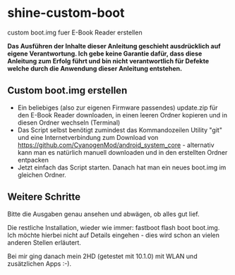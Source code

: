 # shine-custom-boot
custom boot.img fuer E-Book Reader erstellen

**Das Ausführen der Inhalte dieser Anleitung geschieht ausdrücklich auf eigene Verantwortung.
Ich gebe keine Garantie dafür, dass diese Anleitung zum Erfolg führt und bin nicht
verantwortlich für Defekte welche durch die Anwendung dieser Anleitung entstehen.**

## Custom boot.img erstellen

* Ein beliebiges (also zur eigenen Firmware passendes) update.zip für den E-Book Reader downloaden, in einen leeren Ordner kopieren und in diesen Ordner wechseln (Terminal)
* Das Script selbst benötigt zumindest das Kommandozeilen Utility "git" und eine Internetverbindung zum Download von https://github.com/CyanogenMod/android_system_core - alternativ kann man es natürlich manuell downloaden und in den erstellten Ordner entpacken
* Jetzt einfach das Script starten. Danach hat man ein neues boot.img im gleichen Ordner.

## Weitere Schritte

Bitte die Ausgaben genau ansehen und abwägen, ob alles gut lief.

Die restliche Installation, wieder wie immer: fastboot flash boot boot.img. Ich möchte hierbei nicht auf Details eingehen - dies wird schon an vielen anderen Stellen erläutert.

Bei mir ging danach mein 2HD (getestet mit 10.1.0) mit WLAN und zusätzlichen Apps :-).
